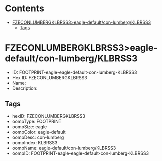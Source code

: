 



Contents
========

* [FZECONLUMBERGKLBRSS3>eagle-default/con-lumberg/KLBRSS3](#fzeconlumbergklbrss3eagle-defaultcon-lumbergklbrss3)
	* [Tags](#tags)

# FZECONLUMBERGKLBRSS3>eagle-default/con-lumberg/KLBRSS3

- ID: FOOTPRINT-eagle-eagle-default-con-lumberg-KLBRSS3
- Hex ID: FZECONLUMBERGKLBRSS3
- Name: 
- Description: 

## Tags

- hexID: FZECONLUMBERGKLBRSS3
- oompType: FOOTPRINT
- oompSize: eagle
- oompColor: eagle-default
- oompDesc: con-lumberg
- oompIndex: KLBRSS3
- oompName: eagle-default/con-lumberg/KLBRSS3
- oompID: FOOTPRINT-eagle-eagle-default-con-lumberg-KLBRSS3
